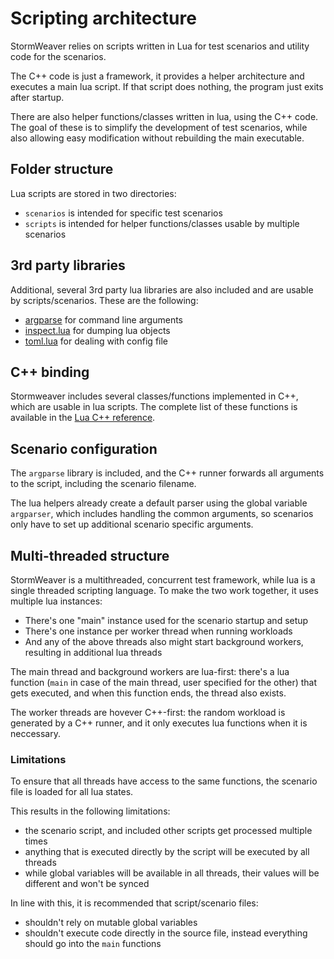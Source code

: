# Scripting architecture

StormWeaver relies on scripts written in Lua for test scenarios and utility code for the scenarios.

The C++ code is just a framework, it provides a helper architecture and executes a main lua script.
If that script does nothing, the program just exits after startup.

There are also helper functions/classes written in lua, using the C++ code.
The goal of these is to simplify the development of test scenarios, while also allowing easy modification without rebuilding the main executable.

## Folder structure

Lua scripts are stored in two directories:

* `scenarios` is intended for specific test scenarios
* `scripts` is intended for helper functions/classes usable by multiple scenarios

## 3rd party libraries

Additional, several 3rd party lua libraries are also included and are usable by scripts/scenarios.
These are the following:

* [argparse](https://github.com/mpeterv/argparse) for command line arguments
* [inspect.lua](https://github.com/kikito/inspect.lua) for dumping lua objects
* [toml.lua](https://github.com/LebJe/toml.lua) for dealing with config file

## C++ binding

Stormweaver includes several classes/functions implemented in C++, which are usable in lua scripts.
The complete list of these functions is available in the [Lua C++ reference](lua-cpp-reference.md).

## Scenario configuration

The `argparse` library is included, and the C++ runner forwards all arguments to the script, including the scenario filename.

The lua helpers already create a default parser using the global variable `argparser`, which includes handling the common arguments, so scenarios only have to set up additional scenario specific arguments.

## Multi-threaded structure

StormWeaver is a multithreaded, concurrent test framework, while lua is a single threaded scripting language.
To make the two work together, it uses multiple lua instances:

* There's one "main" instance used for the scenario startup and setup
* There's one instance per worker thread when running workloads
* And any of the above threads also might start background workers, resulting in additional lua threads
 
The main thread and background workers are lua-first:
there's a lua function (`main` in case of the main thread, user specified for the other) that gets executed, and when this function ends, the thread also exists.

The worker threads are hovever C++-first:
the random workload is generated by a C++ runner, and it only executes lua functions when it is neccessary.

### Limitations

To ensure that all threads have access to the same functions, the scenario file is loaded for all lua states.

This results in the following limitations:

* the scenario script, and included other scripts get processed multiple times
* anything that is executed directly by the script will be executed by all threads
* while global variables will be available in all threads, their values will be different and won't be synced

In line with this, it is recommended that script/scenario files:

* shouldn't rely on mutable global variables
* shouldn't execute code directly in the source file, instead everything should go into the `main` functions

